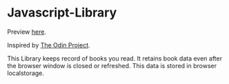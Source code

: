 # Javascript-Library

Preview [here](https://priya-survase.github.io/JavaScript-Library/).

Inspired by [The Odin Project](https://www.theodinproject.com/paths/full-stack-javascript/courses/javascript/lessons/library).

This Library keeps record of books you read.
It retains book data even after the browser window is closed or refreshed.
This data is stored in browser localstorage.




